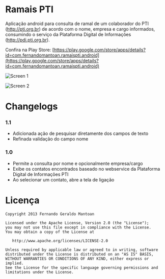 Ramais PTI
==================

Aplicação android para consulta de ramal de um colaborador do PTI (http://pti.org.br) de acordo com o nome, empresa e cargo informados, consumindo o serviço da Plataforma Digital de Informações (http://pdi.pti.org.br).

Confira na Play Store: [https://play.google.com/store/apps/details?id=com.fernandomantoan.ramaispti.android](https://play.google.com/store/apps/details?id=com.fernandomantoan.ramaispti.android)

![Screen 1](https://lh6.ggpht.com/nFAlPDY0cSSBiVvBz4bAgPzo1E-eTB4rSCS9qnCM1M2rAZ-t6R9Bi81Rc_j9rcnFVPti)

![Screen 2](https://lh6.ggpht.com/5BnlExUFMHYsQSyz8c4MLah5xvc7rpWxdF40Edkb8nHWuCOAnMedkmjI0engGLSTGyuF)

Changelogs
==================
### 1.1
* Adicionada ação de pesquisar diretamente dos campos de texto
* Refinada validação do campo nome

### 1.0
* Permite a consulta por nome e opcionalmente empresa/cargo
* Exibe os contatos encontrados baseado no webservice da Plataforma Digital de Informações PTI
* Ao selecionar um contato, abre a tela de ligação

Licença
==================

    Copyright 2013 Fernando Geraldo Mantoan

    Licensed under the Apache License, Version 2.0 (the "License");
    you may not use this file except in compliance with the License.
    You may obtain a copy of the License at

       http://www.apache.org/licenses/LICENSE-2.0

    Unless required by applicable law or agreed to in writing, software
    distributed under the License is distributed on an "AS IS" BASIS,
    WITHOUT WARRANTIES OR CONDITIONS OF ANY KIND, either express or implied.
    See the License for the specific language governing permissions and
    limitations under the License.

